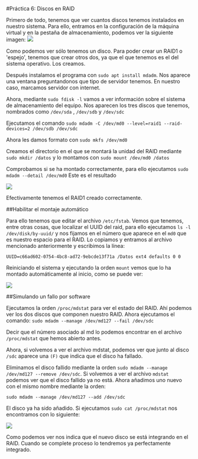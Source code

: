 #Práctica 6: Discos en RAID

Primero de todo, tenemos que ver cuantos discos tenemos instalados en nuestro sistema. Para ello, entramos en la configuración de la máquina virtual y en la pestaña de almacenamiento, podemos ver la siguiente imagen:
![](http://)

Como podemos ver sólo tenemos un disco. Para poder crear un RAID1 o 'espejo', tenemos que crear otros dos, ya que el que tenemos es el del sistema operativo. Los creamos.

Después instalamos el programa con `sudo apt install mdadm`. Nos aparece una ventana preguntandonos que tipo de servidor tenemos. En nuestro caso, marcamos servidor con internet.

Ahora, mediante `sudo fdisk -l` vamos a ver información sobre el sistema de almacenamiento del equipo. Nos aparecen los tres discos que tenemos, nombrados como `/dev/sda` , `/dev/sdb` y `/dev/sdc`

Ejecutamos el comando `sudo mdadm -C /dev/md0 --level=raid1 --raid-devices=2 /dev/sdb /dev/sdc`

Ahora les damos formato con `sudo mkfs /dev/md0`

Creamos el directorio en el que se montará la unidad del RAID mediante `sudo mkdir /datos` y lo montamos con `sudo mount /dev/md0 /datos`

Comprobamos si se ha montado correctamente, para ello ejecutamos `sudo mdadm --detail /dev/md0` Este es el resultado

![](http://)

Efectivamente tenemos el RAID1 creado correctamente.

##Habilitar el montaje automático

Para ello tenemos que editar el archivo `/etc/fstab`. Vemos que tenemos, entre otras cosas, que localizar el UUID del raid, para ello ejecutamos `ls -l /dev/disk/by-uuid/` y nos fijamos en el número que aparece en el `md0` que es nuestro espacio para el RAID. Lo copiamos y entramos al archivo mencionado anteriormente y escribimos la línea:

`UUID=c66ad602-0754-4bc8-ad72-9ebcde13f71a /Datos ext4 defaults 0 0`

Reiniciando el sistema y ejecutando la orden `mount` vemos que lo ha montado automáticamente al inicio, como se puede ver:

![](http://)

##Simulando un fallo por software

Ejecutamos la orden `/proc/mdstat` para ver el estado del RAID. Ahí podemos ver los dos discos que componen nuestro RAID. Ahora ejecutamos el comando:
`sudo mdadm --manage /dev/md127 --fail /dev/sdc`

Decir que el número asociado al md lo podemos encontrar en el archivo `/proc/mdstat` que hemos abierto antes.

Ahora, si volvemos a ver el archivo mdstat, podemos ver que junto al disco `/sdc` aparece una `(F)` que indica que el disco ha fallado.

Eliminamos el disco fallido mediante la orden `sudo mdadm --manage /dev/md127 --remove /dev/sdc`. Si volvemos a ver el archivo `mdstat` podemos ver que el disco fallido ya no está. Ahora añadimos uno nuevo con el mismo nombre mediante la orden:

`sudo mdadm --manage /dev/md127 --add /dev/sdc`

El disco ya ha sido añadido. Si ejecutamos `sudo cat /proc/mdstat` nos encontramos con lo siguiente:

![](http://)

Como podemos ver nos indica que el nuevo disco se está integrando en el RAID. Cuando se complete proceso lo tendremos ya perfectamente integrado.
